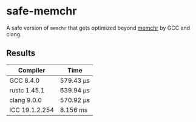 # safe-memchr

A safe version of `memchr` that gets optimized beyond
[memchr](https://crates.io/crates/memchr) by GCC and clang.

## Results

| Compiler | Time |
| -------- | ---- | 
| GCC 8.4.0 | 579.43 μs |
| rustc 1.45.1 | 639.94 μs |
| clang 9.0.0 | 570.92 μs |
| ICC 19.1.2.254 | 8.156 ms |
